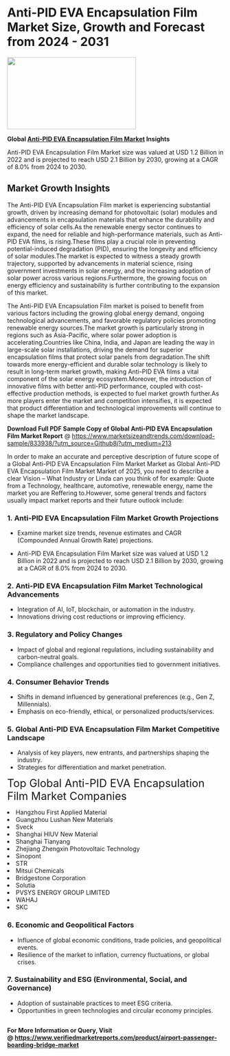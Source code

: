 <H1>Anti-PID EVA Encapsulation Film Market Size, Growth and Forecast from 2024 - 2031</H1><img class="aligncenter size-medium wp-image-584254" src="https://thirdeyenews.in/wp-content/uploads/2024/09/Global-Market-Research-300x168.jpeg" alt="" width="300" height="168" /><p><strong>Global&nbsp;<a href="https://www.marketsizeandtrends.com/download-sample/833938/?utm_source=Github8j?utm_medium=213">Anti-PID EVA Encapsulation Film Market</a> Insights</strong></p><p>Anti-PID EVA Encapsulation Film Market size was valued at USD 1.2 Billion in 2022 and is projected to reach USD 2.1 Billion by 2030, growing at a CAGR of 8.0% from 2024 to 2030.</p><p><h2>Market Growth Insights</h2> <p>The Anti-PID EVA Encapsulation Film market is experiencing substantial growth, driven by increasing demand for photovoltaic (solar) modules and advancements in encapsulation materials that enhance the durability and efficiency of solar cells.As the renewable energy sector continues to expand, the need for reliable and high-performance materials, such as Anti-PID EVA films, is rising.These films play a crucial role in preventing potential-induced degradation (PID), ensuring the longevity and efficiency of solar modules.The market is expected to witness a steady growth trajectory, supported by advancements in material science, rising government investments in solar energy, and the increasing adoption of solar power across various regions.Furthermore, the growing focus on energy efficiency and sustainability is further contributing to the expansion of this market.</p> <p>The Anti-PID EVA Encapsulation Film market is poised to benefit from various factors including the growing global energy demand, ongoing technological advancements, and favorable regulatory policies promoting renewable energy sources.The market growth is particularly strong in regions such as Asia-Pacific, where solar power adoption is accelerating.Countries like China, India, and Japan are leading the way in large-scale solar installations, driving the demand for superior encapsulation films that protect solar panels from degradation.The shift towards more energy-efficient and durable solar technology is likely to result in long-term market growth, making Anti-PID EVA films a vital component of the solar energy ecosystem.Moreover, the introduction of innovative films with better anti-PID performance, coupled with cost-effective production methods, is expected to fuel market growth further.As more players enter the market and competition intensifies, it is expected that product differentiation and technological improvements will continue to shape the market landscape.</p> <p><span class=""><strong>Download Full PDF Sample Copy of Global Anti-PID EVA Encapsulation Film Market Report</strong> @ <a href="https://www.marketsizeandtrends.com/download-sample/833938/?utm_source=Github8j?utm_medium=213" target="_blank">https://www.marketsizeandtrends.com/download-sample/833938/?utm_source=Github8j?utm_medium=213</a></span></p><p>In order to make an accurate and perceptive description of future scope of a Global&nbsp;Anti-PID EVA Encapsulation Film Market Market as Global&nbsp;Anti-PID EVA Encapsulation Film Market Market of 2025, you need to describe a clear Vision &ndash; What Industry or Linda can you think of for example: Quote from a Technology, healthcare, automotive, renewable energy, name the market you are Reffering to.However, some general trends and factors usually impact market reports and their future outlook include:</p><h3>1.&nbsp;<strong>Anti-PID EVA Encapsulation Film Market Growth Projections</strong></h3><ul><li>Examine market size trends, revenue estimates and CAGR (Compounded Annual Growth Rate) projections.</li><li><p>Anti-PID EVA Encapsulation Film Market size was valued at USD 1.2 Billion in 2022 and is projected to reach USD 2.1 Billion by 2030, growing at a CAGR of 8.0% from 2024 to 2030.</p></li></ul><h3>2.&nbsp;<strong>Anti-PID EVA Encapsulation Film Market Technological Advancements</strong></h3><ul><li>Integration of AI, IoT, blockchain, or automation in the industry.</li><li>Innovations driving cost reductions or improving efficiency.</li></ul><h3>3.&nbsp;<strong>Regulatory and Policy Changes</strong></h3><ul><li>Impact of global and regional regulations, including sustainability and carbon-neutral goals.</li><li>Compliance challenges and opportunities tied to government initiatives.</li></ul><h3>4.&nbsp;<strong>Consumer Behavior Trends</strong></h3><ul><li>Shifts in demand influenced by generational preferences (e.g., Gen Z, Millennials).</li><li>Emphasis on eco-friendly, ethical, or personalized products/services.</li></ul><h3>5.&nbsp;<strong>Global Anti-PID EVA Encapsulation Film Market Competitive Landscape</strong></h3><ul><li>Analysis of key players, new entrants, and partnerships shaping the industry.</li><li>Strategies for differentiation and market penetration.</li></ul><p data-pm-slice="1 1 []"><span style="color: inherit; font-family: inherit; font-size: 25px;">Top Global Anti-PID EVA Encapsulation Film Market Companies</span></p><div class="" data-test-id=""><p><li>Hangzhou First Applied Material</li><li> Guangzhou Lushan New Materials</li><li> Sveck</li><li> Shanghai HIUV New Material</li><li> Shanghai Tianyang</li><li> Zhejiang Zhengxin Photovoltaic Technology</li><li> Sinopont</li><li> STR</li><li> Mitsui Chemicals</li><li> Bridgestone Corporation</li><li> Solutia</li><li> PVSYS ENERGY GROUP LIMITED</li><li> WAHAJ</li><li> SKC</li></p></div><h3>6.&nbsp;<strong>Economic and Geopolitical Factors</strong></h3><ul><li>Influence of global economic conditions, trade policies, and geopolitical events.</li><li>Resilience of the market to inflation, currency fluctuations, or global crises.</li></ul><h3>7.&nbsp;<strong>Sustainability and ESG (Environmental, Social, and Governance)</strong></h3><ul><li>Adoption of sustainable practices to meet ESG criteria.</li><li>Opportunities in green technologies and circular economy principles.</li></ul><h2><strong style="font-size: 14px;">For More Information or Query, Visit @&nbsp;</strong><a style="background-color: #ffffff; font-size: 14px;" href="https://www.marketsizeandtrends.com/report/anti-pid-eva-encapsulation-film-market/" target="_blank">https://www.verifiedmarketreports.com/product/airport-passenger-boarding-bridge-market</a></h2>